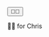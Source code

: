 <html>
  <script>
    function bumpIt(){
      alert("BUMPED!");
    }
  </script>

<button onclick="bumpIt()">🤜🤛</button>

🤜🤛 for Chris  
</html>

